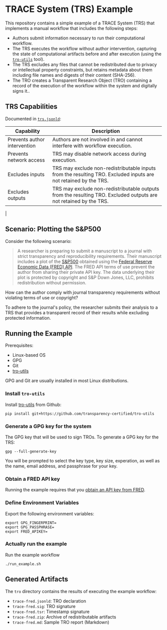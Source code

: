 # TRACE System (TRS) Example

This repository contains a simple example of a TRACE System (TRS) that implements a manual workflow that includes the following steps:

* Authors submit information necessary to run their computational workflow.
* The TRS executes the workflow without author intervention, capturing the state of computational artifacts before and after execution (using the [`tro-utils`](https://github.com/transparency-certified/tro-utils) tool).
* The TRS excludes any files that cannot be redistributed due to privacy or intellectual property constraints, but retains metadata about them including file names and digests of their content (SHA-256).
* The TRO creates a Transparent Research Object (TRO) containing a record of the execution of the workflow within the system and digitally signs it..

## TRS Capabilities

Documented in [`trs.jsonld`](trs.jsonld):

| Capability    | Description |
| -------- | ------- |
| Prevents author intervention  | Authors are not involved in and cannot interfere with workflow execution. |
| Prevents network access | TRS may disable network access during execution.  |
| Excludes inputs         | TRS may exclude non-redistributable inputs from the resulting TRO. Excluded inputs are not retained by the TRS.|
| Excludes outputs        | TRS may exclude non-redistributable outputs from the resulting TRO. Excluded outputs are not retained by the TRS.|
| 


## Scenario: Plotting the S&P500 

Consider the following scenario:

> A researcher is preparing to submit a manuscript to a journal with strict transparency and reproducibility requirements. Their manuscript includes a plot of the [S&P500](https://fred.stlouisfed.org/series/SP500) obtained using the [Federal Reserve Economic Data (FRED) API](https://fred.stlouisfed.org/docs/api/fred/). The FRED API terms of use prevent the author from sharing their private API key. The data underlying their plot is protected by copyright and S&P Down Jones, LLC, prohibits redistribution without permission. 

How can the author comply with journal transparency requirements without violating terms of use or copyright? 

To adhere to the journal's policy, the researcher submits their analysis to a TRS that provides a transparent record of their results while excluding protected information.

## Running the Example

Prerequisites:
* Linux-based OS
* GPG 
* Git
* [tro-utils](https://github.com/transparency-certified/tro-utils)


GPG and Git are usually installed in most Linux distributions. 


### Install `tro-utils`

Install [tro-utils](https://github.com/transparency-certified/tro-utils) from Github:

```
pip install git+https://github.com/transparency-certified/tro-utils
```

### Generate a GPG key for the system

The GPG key that will be used to sign TROs. To generate a GPG key for the TRS:

```
gpg --full-generate-key
```

You will be prompted to select the key type, key size, experation, as well as the name, email address, and passphrase for your key.

### Obtain a FRED API key

Running the example requires that you [obtain an API key from FRED](https://fred.stlouisfed.org/docs/api/api_key.html).

### Define Environment Variables

Export the following environment variables:
```
export GPG_FINGERPRINT=
export GPG_PASSPHRASE=
export FRED_APIKEY=
```

### Actually run the example

Run the example workflow
```
./run_example.sh
```

## Generated Artifacts

The `tro` directory contains the results of executing the example workflow:
* `trace-fred.jsonld`:  TRO declaration
* `trace-fred.sig`: TRO signature
* `trace-fred.tsr`: Timestamp signature
* `trace-fred.zip`: Archive of redistributable artifacts
* `trace-fred.md`: Sample TRO report (Markdown)
